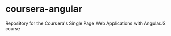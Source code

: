 # coursera-angular
Repository for the Coursera's Single Page Web Applications with AngularJS course
